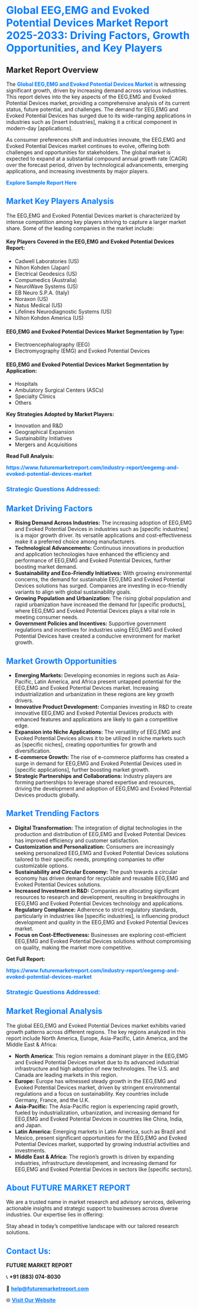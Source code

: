 <h1 style="color: #007BFF;">Global EEG,EMG and Evoked Potential Devices Market Report 2025-2033: Driving Factors, Growth Opportunities, and Key Players</h1>

<section id="overview">
<h2>Market Report Overview</h2>
<p>The <a href="https://www.futuremarketreport.com/industry-report/eegemg-and-evoked-potential-devices-market" style="color: #007BFF; text-decoration: none;"><strong>Global EEG,EMG and Evoked Potential Devices Market</strong></a> is witnessing significant growth, driven by increasing demand across various industries. This report delves into the key aspects of the EEG,EMG and Evoked Potential Devices market, providing a comprehensive analysis of its current status, future potential, and challenges. The demand for EEG,EMG and Evoked Potential Devices has surged due to its wide-ranging applications in industries such as [insert industries], making it a critical component in modern-day [applications].</p>
<p>As consumer preferences shift and industries innovate, the EEG,EMG and Evoked Potential Devices market continues to evolve, offering both challenges and opportunities for stakeholders. The global market is expected to expand at a substantial compound annual growth rate (CAGR) over the forecast period, driven by technological advancements, emerging applications, and increasing investments by major players.</p>
</section>

<section id="overview">
<p><a href="https://www.futuremarketreport.com/request-sample/reportId=82797" style="color: #007BFF; text-decoration: none;"><strong>Explore Sample Report Here</strong></a></p>
</section>

<section id="key-players">
<h2 style="color: #007BFF;">Market Key Players Analysis</h2>
<p>The EEG,EMG and Evoked Potential Devices market is characterized by intense competition among key players striving to capture a larger market share. Some of the leading companies in the market include:</p>
<h4>Key Players Covered in the EEG,EMG and Evoked Potential Devices Report:</h4>
<ul><li>Cadwell Laboratories (US)</li><li>Nihon Kohden (Japan)</li><li>Electrical Geodesics (US)</li><li>Compumedics (Australia)</li><li>NeuroWave Systems (US)</li><li>EB Neuro S.P.A. (Italy)</li><li>Noraxon (US)</li><li>Natus Medical (US)</li><li>Lifelines Neurodiagnostic Systems (US)</li><li>Nihon Kohden America (US)</li></ul>
<h4>EEG,EMG and Evoked Potential Devices Market Segmentation by Type:</h4>
<ul><li>Electroencephalography (EEG)</li><li>Electromyography (EMG) and Evoked Potential Devices</li></ul>

<h4>EEG,EMG and Evoked Potential Devices Market Segmentation by Application:</h4>
<ul><li>Hospitals</li><li>Ambulatory Surgical Centers (ASCs)</li><li>Specialty Clinics</li><li>Others</li></ul>
<p><strong>Key Strategies Adopted by Market Players:</strong></p>
<ul>
<li>Innovation and R&D</li>
<li>Geographical Expansion</li>
<li>Sustainability Initiatives</li>
<li>Mergers and Acquisitions</li>
</ul>
</section>

<section>
<p><strong>Read Full Analysis: </strong></p><a href="https://www.futuremarketreport.com/industry-report/eegemg-and-evoked-potential-devices-market" style="color: #007BFF; text-decoration: none;"><strong>https://www.futuremarketreport.com/industry-report/eegemg-and-evoked-potential-devices-market</strong></a>
<h3 style="color: #007BFF;">Strategic Questions Addressed:</h3>
</section>

<section id="driving-factors">
<h2 style="color: #007BFF;">Market Driving Factors</h2>
<ul>
<li><strong>Rising Demand Across Industries:</strong> The increasing adoption of EEG,EMG and Evoked Potential Devices in industries such as [specific industries] is a major growth driver. Its versatile applications and cost-effectiveness make it a preferred choice among manufacturers.</li>
<li><strong>Technological Advancements:</strong> Continuous innovations in production and application technologies have enhanced the efficiency and performance of EEG,EMG and Evoked Potential Devices, further boosting market demand.</li>
<li><strong>Sustainability and Eco-Friendly Initiatives:</strong> With growing environmental concerns, the demand for sustainable EEG,EMG and Evoked Potential Devices solutions has surged. Companies are investing in eco-friendly variants to align with global sustainability goals.</li>
<li><strong>Growing Population and Urbanization:</strong> The rising global population and rapid urbanization have increased the demand for [specific products], where EEG,EMG and Evoked Potential Devices plays a vital role in meeting consumer needs.</li>
<li><strong>Government Policies and Incentives:</strong> Supportive government regulations and incentives for industries using EEG,EMG and Evoked Potential Devices have created a conducive environment for market growth.</li>
</ul>
</section>

<section id="growth-opportunities">
<h2 style="color: #007BFF;">Market Growth Opportunities</h2>
<ul>
<li><strong>Emerging Markets:</strong> Developing economies in regions such as Asia-Pacific, Latin America, and Africa present untapped potential for the EEG,EMG and Evoked Potential Devices market. Increasing industrialization and urbanization in these regions are key growth drivers.</li>
<li><strong>Innovative Product Development:</strong> Companies investing in R&D to create innovative EEG,EMG and Evoked Potential Devices products with enhanced features and applications are likely to gain a competitive edge.</li>
<li><strong>Expansion into Niche Applications:</strong> The versatility of EEG,EMG and Evoked Potential Devices allows it to be utilized in niche markets such as [specific niches], creating opportunities for growth and diversification.</li>
<li><strong>E-commerce Growth:</strong> The rise of e-commerce platforms has created a surge in demand for EEG,EMG and Evoked Potential Devices used in [specific applications], further boosting market growth.</li>
<li><strong>Strategic Partnerships and Collaborations:</strong> Industry players are forming partnerships to leverage shared expertise and resources, driving the development and adoption of EEG,EMG and Evoked Potential Devices products globally.</li>
</ul>
</section>

<section id="trending-factors">
<h2 style="color: #007BFF;">Market Trending Factors</h2>
<ul>
<li><strong>Digital Transformation:</strong> The integration of digital technologies in the production and distribution of EEG,EMG and Evoked Potential Devices has improved efficiency and customer satisfaction.</li>
<li><strong>Customization and Personalization:</strong> Consumers are increasingly seeking personalized EEG,EMG and Evoked Potential Devices solutions tailored to their specific needs, prompting companies to offer customizable options.</li>
<li><strong>Sustainability and Circular Economy:</strong> The push towards a circular economy has driven demand for recyclable and reusable EEG,EMG and Evoked Potential Devices solutions.</li>
<li><strong>Increased Investment in R&D:</strong> Companies are allocating significant resources to research and development, resulting in breakthroughs in EEG,EMG and Evoked Potential Devices technology and applications.</li>
<li><strong>Regulatory Compliance:</strong> Adherence to strict regulatory standards, particularly in industries like [specific industries], is influencing product development and quality in the EEG,EMG and Evoked Potential Devices market.</li>
<li><strong>Focus on Cost-Effectiveness:</strong> Businesses are exploring cost-efficient EEG,EMG and Evoked Potential Devices solutions without compromising on quality, making the market more competitive.</li>
</ul>
</section>

<section>
<p><strong>Get Full Report: </strong></p><a href="https://www.futuremarketreport.com/industry-report/eegemg-and-evoked-potential-devices-market" style="color: #007BFF; text-decoration: none;"><strong>https://www.futuremarketreport.com/industry-report/eegemg-and-evoked-potential-devices-market</strong></a>
<h3 style="color: #007BFF;">Strategic Questions Addressed:</h3>
</section>


<section id="regional-analysis">
<h2 style="color: #007BFF;">Market Regional Analysis</h2>
<p>The global EEG,EMG and Evoked Potential Devices market exhibits varied growth patterns across different regions. The key regions analyzed in this report include North America, Europe, Asia-Pacific, Latin America, and the Middle East & Africa:</p>
<ul>
<li><strong>North America:</strong> This region remains a dominant player in the EEG,EMG and Evoked Potential Devices market due to its advanced industrial infrastructure and high adoption of new technologies. The U.S. and Canada are leading markets in this region.</li>
<li><strong>Europe:</strong> Europe has witnessed steady growth in the EEG,EMG and Evoked Potential Devices market, driven by stringent environmental regulations and a focus on sustainability. Key countries include Germany, France, and the U.K.</li>
<li><strong>Asia-Pacific:</strong> The Asia-Pacific region is experiencing rapid growth, fueled by industrialization, urbanization, and increasing demand for EEG,EMG and Evoked Potential Devices in countries like China, India, and Japan.</li>
<li><strong>Latin America:</strong> Emerging markets in Latin America, such as Brazil and Mexico, present significant opportunities for the EEG,EMG and Evoked Potential Devices market, supported by growing industrial activities and investments.</li>
<li><strong>Middle East & Africa:</strong> The region’s growth is driven by expanding industries, infrastructure development, and increasing demand for EEG,EMG and Evoked Potential Devices in sectors like [specific sectors].</li>
</ul>
</section>

<footer>
<h2 style="color: #007BFF;">About FUTURE MARKET REPORT</h2>
<p>We are a trusted name in market research and advisory services, delivering actionable insights and strategic support to businesses across diverse industries. Our expertise lies in offering:</p>

<p>Stay ahead in today’s competitive landscape with our tailored research solutions.</p>

<h2 style="color: #007BFF;">Contact Us:</h2>
<p><strong>FUTURE MARKET REPORT</strong></p>
<p>📞 <strong>+91 (883) 074-8030</strong></p>
<p>📧 <strong><a href="mailto:help@futuremarketreport.com" style="color: #007BFF;">help@futuremarketreport.com</a></strong></p>
<p>🌐 <strong><a href="https://www.futuremarketreport.com/" style="color: #007BFF;">Visit Our Website</a></strong></p>
</footer>